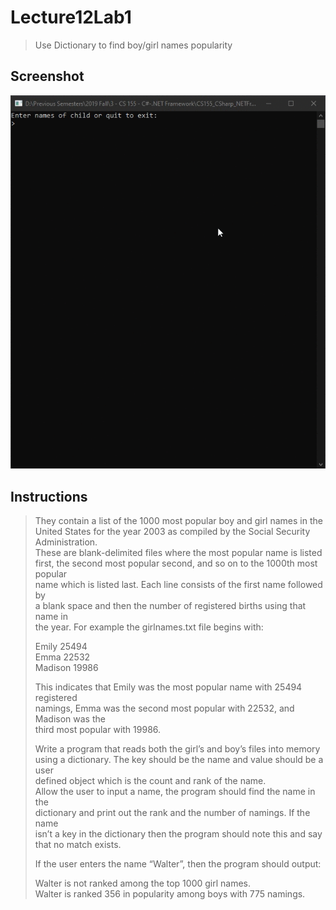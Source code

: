 # Lecture12Lab1
> Use Dictionary to find boy/girl names popularity

## Screenshot
![screenshot](Lecture12Lab1.gif)

## Instructions
> They contain a list of the 1000 most popular boy and girl names in the  
> United States for the year 2003 as compiled by the Social Security  
> Administration.  
> These are blank-delimited files where the most popular name is listed  
> first, the second most popular second, and so on to the 1000th most popular  
> name which is listed last.  Each line consists of the first name followed by  
> a blank space and then the number of registered births using that name in  
> the year.  For example the girlnames.txt file begins with:  
> 
> Emily 25494  
> Emma 22532  
> Madison 19986  
> 
> This indicates that Emily was the most popular name with 25494 registered  
> namings, Emma was the second most popular with 22532, and Madison was the  
> third most popular with 19986.  
> 
> Write a program that reads both the girl’s and boy’s files into memory  
> using a dictionary.  The key should be the name and value should be a user  
> defined object which is the count and rank of the name.  
> Allow the user to input a name, the program should find the name in the  
> dictionary and print out the rank and the number of namings.  If the name  
> isn’t a key in the dictionary then the program should note this and say  
> that no match exists.  
> 
> If the user enters the name “Walter”, then the program should output:  
> 
> Walter is not ranked among the top 1000 girl names.  
> Walter is ranked 356 in popularity among boys with 775 namings.